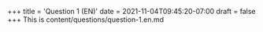 +++
title = 'Question 1 (EN)'
date = 2021-11-04T09:45:20-07:00
draft = false
+++
This is content/questions/question-1.en.md
